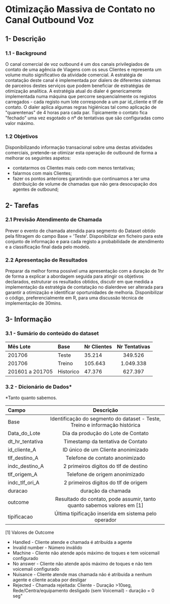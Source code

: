# Otimização Massiva de Contato no Canal Outbound Voz
## 1- Descrição
### 1.1 - Background
O canal comercial de voz outbound é um dos canais privilegiados de contato de uma agência de Viagens com os seus Clientes e representa um volume muito significativo da atividade comercial. A estratégia de contatação deste canal é implementada por dialers de diferentes sistemas de parceiros destes serviços que podem beneficiar de estratégias de otimização analítica. 
A estratégia atual do dialer é genericamente implementada numa máquina que percorre sequencialmente os registos carregados - cada registo num lote corresponde a um par id_cliente e tlf de contato. O dialer aplica algumas regras higiénicas tal como aplicação de "quarentenas" de 4 horas para cada par. Tipicamente o contato fica "fechado" uma vez esgotado o nº de tentativas que são configuradas como valor máximo.

### 1.2 Objetivos
Disponibilizando informação transacional sobre uma destas atividades comerciais, pretende-se otimizar esta operação de outbound de forma a melhorar os seguintes aspetos:
*	contatarmos os Clientes mais cedo com menos tentativas;
*	falarmos com mais Clientes;
*	fazer os pontos anteriores garantindo que continuamos a ter uma distribuição de volume de chamadas que não gera desocupação dos agentes de outbound;

## 2- Tarefas
### 2.1 Previsão Atendimento de Chamada
Prever o evento de chamada atendida para segmento do Dataset obtido pela filtragem do campo Base = 'Teste'.
Disponibilizar em ficheiro para este conjunto de informação e para cada registo a probabilidade de atendimento e a classificação final dada pelo modelo.

### 2.2 Apresentação de Resultados
Preparar da melhor forma possível uma apresentação com a duração de 1hr de forma a explicar a abordagem seguida para atingir os objetivos declarados, estruturar os resultados obtidos, discutir em que medida a implementação da estratégia de contatação no dialerdeve ser alterada para garantir a otimização e identificar oportunidades de melhoria. 
Disponibilizar o código, preferencialmente em R, para uma discussão técnica de implementação de 30mins.

## 3- Informação

### 3.1 - Sumário do conteúdo do dataset

|Mês Lote                             |      Base|Nr Clientes       |Nr Tentativas |
|:--------------------------------|:--------------|:----------------|:-----:|
|201706 | Teste|35.214 |349.526     |
|201706 | Treino|105.643 |1.049.338     |
|201601 a 201705|Historico |47.376 | 627.397        |

### 3.2 - Dicionário de Dados*
*Tanto quanto sabemos.

|Campo                             |      Descrição|
|:--------------------------------|:--------------:|
|Base | Identificação do segmento do dataset - Teste, Treino e informação histórica|
|Data_do_Lote | Dia da produção do Lote de Contato|
|dt_hr_tentativa | Timestamp da tentativa de Contato|
|id_cliente_A | ID único de um Cliente anonimizado|
|tlf_destino_A | Telefone de contato anonimizado|
|indc_destino_A | 2 primeiros digitos do tlf de destino|
|tlf_origem_A | Telefone de origem anonimizado|
|indc_tlf_ori_A | 2 primeiros digitos do tlf de origem|
|duracao | duração da chamada|
|outcome | Resultado do contato, pode assumir, tanto quanto sabemos valores em [1] |
|tipificacao | Última tipificação inserida em sistema pelo operador|

[1] Valores de Outcome
*	Handled - Cliente atende e chamada é atribuída a agente
*	Invalid number - Número inválido
*	Machine - Cliente não atende após máximo de toques e tem voicemail configurado
*	No answer - Cliente não atende após máximo de toques e não tem voicemail configurado
*	Nuisance - Cliente atende mas chamada não é atribuida a nenhum agente e cliente acaba por desligar
*	Rejected - Chamada rejeitada: Cliente - Duração >10seg, Rede/Centra/equipamento desligado (sem Voicemail) - duração = 0 seg"



